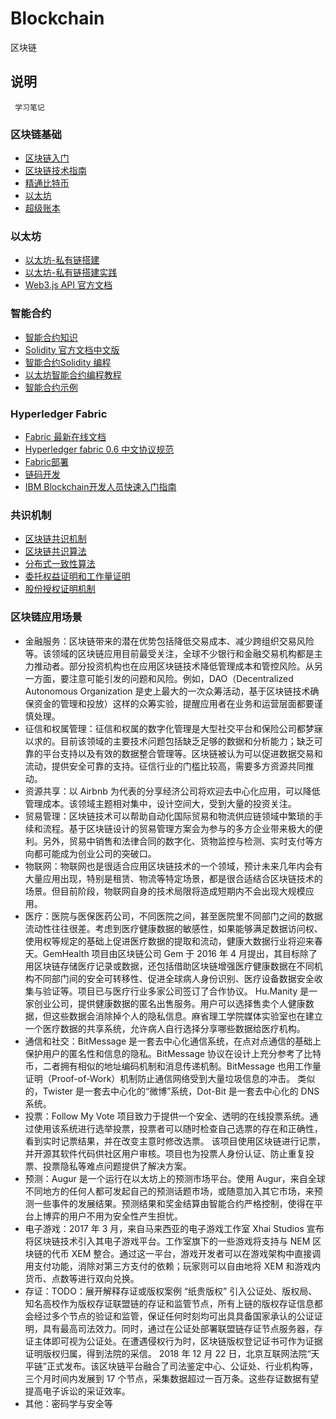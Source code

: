 # Blockchain
区块链

## 说明
     学习笔记
     
### 区块链基础
- [区块链入门](https://liuchengxu.gitbook.io/blockchain/)
- [区块链技术指南](https://yeasy.gitbooks.io/blockchain_guide/content/)
- [精通比特币](https://book.8btc.com/books/1/master_bitcoin/_book)
- [以太坊](https://www.ethereum.org/)
- [超级账本](https://cn.hyperledger.org/)

### 以太坊
- [以太坊-私有链搭建](https://my.oschina.net/u/2349981/blog/865256)
- [以太坊-私有链搭建实践](https://github.com/xiaoping378/blog/blob/master/posts/%E4%BB%A5%E5%A4%AA%E5%9D%8A-%E7%A7%81%E6%9C%89%E9%93%BE%E6%90%AD%E5%BB%BA%E5%88%9D%E6%AD%A5%E5%AE%9E%E8%B7%B5.md)
- [Web3.js API 官方文档](https://docs.readthedocs.io/en/stable/)

### 智能合约
- [智能合约知识](https://ethfans.org/wikis/智能合约)
- [Solidity 官方文档中文版](https://solidity-cn.readthedocs.io/zh/latest/)
- [智能合约Solidity 编程](https://www.tryblockchain.org/)
- [以太坊智能合约编程教程](https://ethfans.org/posts/101-noob-intro)
- [智能合约示例](https://www.ethereum.org/developers/#other-tools)

### Hyperledger Fabric
- [Fabric 最新在线文档](https://hyperledger-fabric.readthedocs.io/en/release-1.4/)
- [Hyperledger fabric 0.6 中文协议规范](https://github.com/gymgle/fabric-0.6.1-preview/blob/master/docs/protocol-spec_zh.md)
- [Fabric部署](https://www.cnblogs.com/studyzy/p/6973334.html)
- [链码开发](https://github.com/gymgle/learn-chaincode/blob/master/README_zh-cn.md)
- [IBM Blockchain开发人员快速入门指南](https://www.ibm.com/developerworks/cn/cloud/library/cl-ibm-blockchain-101-quick-start-guide-for-developers-bluemix-trs/index.html)

### 共识机制
- [区块链共识机制](https://www.zhihu.com/question/53385152)
- [区块链共识算法](https://blog.csdn.net/lsttoy/article/details/61624287)
- [分布式一致性算法](https://yq.aliyun.com/articles/60400)
- [委托权益证明和工作量证明](https://zhuanlan.zhihu.com/p/28127511)
- [股份授权证明机制](https://www.8btc.com/article/24534)

### 区块链应用场景
- 金融服务：区块链带来的潜在优势包括降低交易成本、减少跨组织交易风险等。该领域的区块链应用目前最受关注，全球不少银行和金融交易机构都是主力推动者。部分投资机构也在应用区块链技术降低管理成本和管控风险。从另一方面，要注意可能引发的问题和风险。例如，DAO（Decentralized Autonomous Organization 是史上最大的一次众筹活动，基于区块链技术确保资金的管理和投放）这样的众筹实验，提醒应用者在业务和运营层面都要谨慎处理。
- 征信和权属管理：征信和权属的数字化管理是大型社交平台和保险公司都梦寐以求的。目前该领域的主要技术问题包括缺乏足够的数据和分析能力；缺乏可靠的平台支持以及有效的数据整合管理等。区块链被认为可以促进数据交易和流动，提供安全可靠的支持。征信行业的门槛比较高，需要多方资源共同推动。
- 资源共享：以 Airbnb 为代表的分享经济公司将欢迎去中心化应用，可以降低管理成本。该领域主题相对集中，设计空间大，受到大量的投资关注。
- 贸易管理：区块链技术可以帮助自动化国际贸易和物流供应链领域中繁琐的手续和流程。基于区块链设计的贸易管理方案会为参与的多方企业带来极大的便利。另外，贸易中销售和法律合同的数字化、货物监控与检测、实时支付等方向都可能成为创业公司的突破口。
- 物联网：物联网也是很适合应用区块链技术的一个领域，预计未来几年内会有大量应用出现，特别是租赁、物流等特定场景，都是很合适结合区块链技术的场景。但目前阶段，物联网自身的技术局限将造成短期内不会出现大规模应用。
- 医疗：医院与医保医药公司，不同医院之间，甚至医院里不同部门之间的数据流动性往往很差。考虑到医疗健康数据的敏感性，如果能够满足数据访问权、使用权等规定的基础上促进医疗数据的提取和流动，健康大数据行业将迎来春天。GemHealth 项目由区块链公司 Gem 于 2016 年 4 月提出，其目标除了用区块链存储医疗记录或数据，还包括借助区块链增强医疗健康数据在不同机构不同部门间的安全可转移性、促进全球病人身份识别、医疗设备数据安全收集与验证等。项目已与医疗行业多家公司签订了合作协议。
Hu.Manity 是一家创业公司，提供健康数据的匿名出售服务。用户可以选择售卖个人健康数据，但这些数据会消除掉个人的隐私信息。麻省理工学院媒体实验室也在建立一个医疗数据的共享系统，允许病人自行选择分享哪些数据给医疗机构。
- 通信和社交：BitMessage 是一套去中心化通信系统，在点对点通信的基础上保护用户的匿名性和信息的隐私。BitMessage 协议在设计上充分参考了比特币，二者拥有相似的地址编码机制和消息传递机制。BitMessage 也用工作量证明（Proof-of-Work）机制防止通信网络受到大量垃圾信息的冲击。
类似的，Twister 是一套去中心化的“微博”系统，Dot-Bit 是一套去中心化的 DNS 系统。
- 投票：Follow My Vote 项目致力于提供一个安全、透明的在线投票系统。通过使用该系统进行选举投票，投票者可以随时检查自己选票的存在和正确性，看到实时记票结果，并在改变主意时修改选票。
该项目使用区块链进行记票，并开源其软件代码供社区用户审核。项目也为投票人身份认证、防止重复投票、投票隐私等难点问题提供了解决方案。
- 预测：Augur 是一个运行在以太坊上的预测市场平台。使用 Augur，来自全球不同地方的任何人都可发起自己的预测话题市场，或随意加入其它市场，来预测一些事件的发展结果。预测结果和奖金结算由智能合约严格控制，使得在平台上博弈的用户不用为安全性产生担忧。
- 电子游戏：2017 年 3 月，来自马来西亚的电子游戏工作室 Xhai Studios 宣布将区块链技术引入其电子游戏平台。工作室旗下的一些游戏将支持与 NEM 区块链的代币 XEM 整合。通过这一平台，游戏开发者可以在游戏架构中直接调用支付功能，消除对第三方支付的依赖；玩家则可以自由地将 XEM 和游戏内货币、点数等进行双向兑换。
- 存证：TODO：展开解释存证或版权案例 “纸贵版权” 引入公证处、版权局、知名高校作为版权存证联盟链的存证和监管节点，所有上链的版权存证信息都会经过多个节点的验证和监管，保证任何时刻均可出具具备国家承认的公证证明，具有最高司法效力。同时，通过在公证处部署联盟链存证节点服务器，存证主体即可视为公证处。在遭遇侵权行为时，区块链版权登记证书可作为证据证明版权归属，得到法院的采信。
2018 年 12 月 22 日，北京互联网法院“天平链”正式发布。该区块链平台融合了司法鉴定中心、公证处、行业机构等，三个月时间内发展到 17 个节点，采集数据超过一百万条。这些存证数据有望提高电子诉讼的采证效率。
- 其他：密码学与安全等

